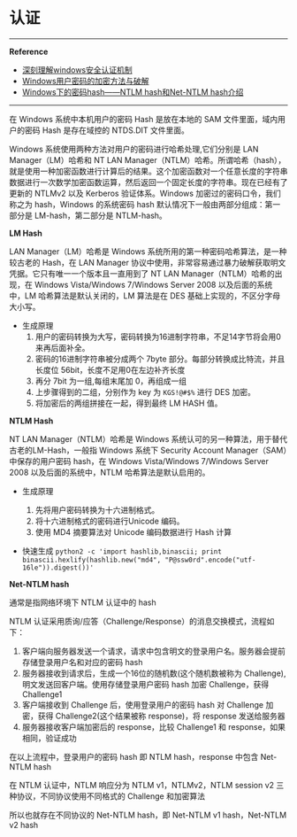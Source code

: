 # 认证

---

**Reference**

- [深刻理解windows安全认证机制](https://klionsec.github.io/2016/08/10/ntlm-kerberos/)
- [Windows用户密码的加密方法与破解](https://www.sqlsec.com/2019/11/winhash.html#toc-heading-2)
- [Windows下的密码hash——NTLM hash和Net-NTLM hash介绍](https://3gstudent.github.io/3gstudent.github.io/Windows%E4%B8%8B%E7%9A%84%E5%AF%86%E7%A0%81hash-NTLM-hash%E5%92%8CNet-NTLM-hash%E4%BB%8B%E7%BB%8D/)

---

在 Windows 系统中本机用户的密码 Hash 是放在本地的 SAM 文件里面，域内用户的密码 Hash 是存在域控的 NTDS.DIT 文件里面。

Windows 系统使用两种方法对用户的密码进行哈希处理,它们分别是 LAN Manager（LM）哈希和 NT LAN Manager（NTLM）哈希。所谓哈希（hash），就是使用一种加密函数进行计算后的结果。这个加密函数对一个任意长度的字符串数据进行一次数学加密函数运算，然后返回一个固定长度的字符串。现在已经有了更新的 NTLMv2 以及 Kerberos 验证体系。Windows 加密过的密码口令，我们称之为 hash，Windows 的系统密码 hash 默认情况下一般由两部分组成：第一部分是 LM-hash，第二部分是 NTLM-hash。

**LM Hash**

LAN Manager（LM）哈希是 Windows 系统所用的第一种密码哈希算法，是一种较古老的 Hash，在 LAN Manager 协议中使用，非常容易通过暴力破解获取明文凭据。它只有唯一一个版本且一直用到了 NT LAN Manager（NTLM）哈希的出现，在 Windows Vista/Windows 7/Windows Server 2008 以及后面的系统中，LM 哈希算法是默认关闭的，LM 算法是在 DES 基础上实现的，不区分字母大小写。
- 生成原理
    1. 用户的密码转换为大写，密码转换为16进制字符串，不足14字节将会用0来再后面补全。
    2. 密码的16进制字符串被分成两个 7byte 部分。每部分转换成比特流，并且长度位 56bit，长度不足用0在左边补齐长度
    3. 再分 7bit 为一组,每组末尾加 0，再组成一组
    4. 上步骤得到的二组，分别作为 key 为 `KGS!@#$%` 进行 DES 加密。
    4. 将加密后的两组拼接在一起，得到最终 LM HASH 值。

**NTLM Hash**

NT LAN Manager（NTLM）哈希是 Windows 系统认可的另一种算法，用于替代古老的LM-Hash，一般指 Windows 系统下 Security Account Manager（SAM）中保存的用户密码 hash，在 Windows Vista/Windows 7/Windows Server 2008 以及后面的系统中，NTLM 哈希算法是默认启用的。
- 生成原理
    1. 先将用户密码转换为十六进制格式。
    2. 将十六进制格式的密码进行Unicode 编码。
    3. 使用 MD4 摘要算法对 Unicode 编码数据进行 Hash 计算

- 快速生成 `python2 -c 'import hashlib,binascii; print binascii.hexlify(hashlib.new("md4", "P@ssw0rd".encode("utf-16le")).digest())'`

**Net-NTLM hash**

通常是指网络环境下 NTLM 认证中的 hash

NTLM 认证采用质询/应答（Challenge/Response）的消息交换模式，流程如下：

1. 客户端向服务器发送一个请求，请求中包含明文的登录用户名。服务器会提前存储登录用户名和对应的密码 hash
2. 服务器接收到请求后，生成一个16位的随机数(这个随机数被称为 Challenge),明文发送回客户端。使用存储登录用户密码 hash 加密 Challenge，获得 Challenge1
3. 客户端接收到 Challenge 后，使用登录用户的密码 hash 对 Challenge 加密，获得 Challenge2(这个结果被称 response)，将 response 发送给服务器
4. 服务器接收客户端加密后的 response，比较 Challenge1 和 response，如果相同，验证成功

在以上流程中，登录用户的密码 hash 即 NTLM hash，response 中包含 Net-NTLM hash

在 NTLM 认证中，NTLM 响应分为 NTLM v1，NTLMv2，NTLM session v2 三种协议，不同协议使用不同格式的 Challenge 和加密算法

所以也就存在不同协议的 Net-NTLM hash，即 Net-NTLM v1 hash，Net-NTLM v2 hash
